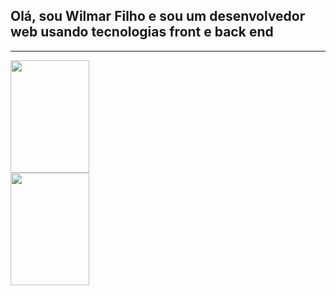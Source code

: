 
<h2> Olá, sou Wilmar Filho e sou um desenvolvedor web usando tecnologias front e back end</h2>
<hr>

<div>

  <img src='https://github-readme-stats.vercel.app/api?username=WilmarFilho&show_icons=true&theme=radical' height='180cm' width=50%>
  <img src='https://github-readme-stats.vercel.app/api/top-langs/?username=WilmarFilho&layout=compact&theme=radical' height='180cm' width=50%>

</div>

<br>



<!---
WilmarFilho/WilmarFilho is a ✨ special ✨ repository because its `README.md` (this file) appears on your GitHub profile.
You can click the Preview link to take a look at your changes.
--->
